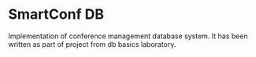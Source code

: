 # SmartConf DB

Implementation of conference management database system. 
It has been written as part of project from db basics laboratory.